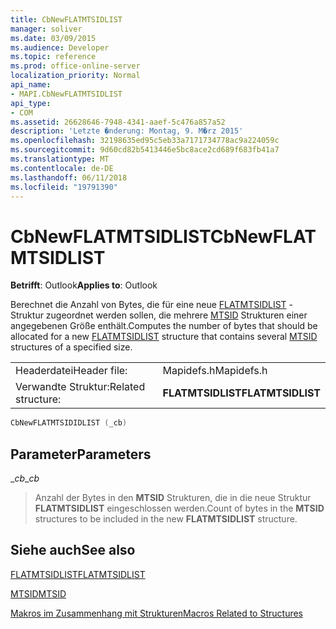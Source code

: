 ```yaml
---
title: CbNewFLATMTSIDLIST
manager: soliver
ms.date: 03/09/2015
ms.audience: Developer
ms.topic: reference
ms.prod: office-online-server
localization_priority: Normal
api_name:
- MAPI.CbNewFLATMTSIDLIST
api_type:
- COM
ms.assetid: 26628646-7948-4341-aaef-5c476a857a52
description: 'Letzte �nderung: Montag, 9. M�rz 2015'
ms.openlocfilehash: 32198635ed95c5eb33a7171734778ac9a224059c
ms.sourcegitcommit: 9d60cd82b5413446e5bc8ace2cd689f683fb41a7
ms.translationtype: MT
ms.contentlocale: de-DE
ms.lasthandoff: 06/11/2018
ms.locfileid: "19791390"
---
```

# <a name="cbnewflatmtsidlist"></a><span data-ttu-id="aedb9-103">CbNewFLATMTSIDLIST</span><span class="sxs-lookup"><span data-stu-id="aedb9-103">CbNewFLATMTSIDLIST</span></span>

  
  
<span data-ttu-id="aedb9-104">**Betrifft**: Outlook</span><span class="sxs-lookup"><span data-stu-id="aedb9-104">**Applies to**: Outlook</span></span> 
  
<span data-ttu-id="aedb9-105">Berechnet die Anzahl von Bytes, die für eine neue [FLATMTSIDLIST](flatmtsidlist.md) -Struktur zugeordnet werden sollen, die mehrere [MTSID](mtsid.md) Strukturen einer angegebenen Größe enthält.</span><span class="sxs-lookup"><span data-stu-id="aedb9-105">Computes the number of bytes that should be allocated for a new [FLATMTSIDLIST](flatmtsidlist.md) structure that contains several [MTSID](mtsid.md) structures of a specified size.</span></span> 
  
|||
|:-----|:-----|
|<span data-ttu-id="aedb9-106">Headerdatei</span><span class="sxs-lookup"><span data-stu-id="aedb9-106">Header file:</span></span>  <br/> |<span data-ttu-id="aedb9-107">Mapidefs.h</span><span class="sxs-lookup"><span data-stu-id="aedb9-107">Mapidefs.h</span></span>  <br/> |
|<span data-ttu-id="aedb9-108">Verwandte Struktur:</span><span class="sxs-lookup"><span data-stu-id="aedb9-108">Related structure:</span></span>  <br/> |<span data-ttu-id="aedb9-109">**FLATMTSIDLIST**</span><span class="sxs-lookup"><span data-stu-id="aedb9-109">**FLATMTSIDLIST**</span></span> <br/> |
   
```cpp
CbNewFLATMTSIDIDLIST (_cb)
```

## <a name="parameters"></a><span data-ttu-id="aedb9-110">Parameter</span><span class="sxs-lookup"><span data-stu-id="aedb9-110">Parameters</span></span>

 <span data-ttu-id="aedb9-111">__cb_</span><span class="sxs-lookup"><span data-stu-id="aedb9-111">__cb_</span></span>
  
> <span data-ttu-id="aedb9-112">Anzahl der Bytes in den **MTSID** Strukturen, die in die neue Struktur **FLATMTSIDLIST** eingeschlossen werden.</span><span class="sxs-lookup"><span data-stu-id="aedb9-112">Count of bytes in the **MTSID** structures to be included in the new **FLATMTSIDLIST** structure.</span></span> 
    
## <a name="see-also"></a><span data-ttu-id="aedb9-113">Siehe auch</span><span class="sxs-lookup"><span data-stu-id="aedb9-113">See also</span></span>



[<span data-ttu-id="aedb9-114">FLATMTSIDLIST</span><span class="sxs-lookup"><span data-stu-id="aedb9-114">FLATMTSIDLIST</span></span>](flatmtsidlist.md)
  
[<span data-ttu-id="aedb9-115">MTSID</span><span class="sxs-lookup"><span data-stu-id="aedb9-115">MTSID</span></span>](mtsid.md)


[<span data-ttu-id="aedb9-116">Makros im Zusammenhang mit Strukturen</span><span class="sxs-lookup"><span data-stu-id="aedb9-116">Macros Related to Structures</span></span>](macros-related-to-structures.md)

